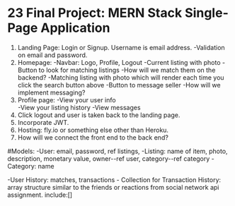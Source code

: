 # 23 Final Project: MERN Stack Single-Page Application

1.  Landing Page: Login or Signup. Username is email address.
    -Validation on email and password.
2.  Homepage: -Navbar: Logo, Profile, Logout
    -Current listing with photo
    -Button to look for matching listings
    -How will we match them on the backend?
    -Matching listing with photo which will render each time you click the search button above
    -Button to message seller
    -How will we implement messaging?
3.  Profile page: -View your user info  
     -View your listing history
    -View messages
4.  Click logout and user is taken back to the landing page.
5.  Incorporate JWT.
6.  Hosting: fly.io or something else other than Heroku.
7.  How will we connect the front end to the back end?

#Models:
-User: email, password, ref listings,
-Listing: name of item, photo, description, monetary value, owner--ref user, category--ref category
-Category: name

-User History: matches, transactions - Collection for Transaction History: array structure similar to the friends or reactions from social network api assignment. include:[]
